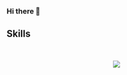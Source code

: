 ### Hi there 👋
## Skills
<div align="center" style="display: inline_block"><br>
   <p align="center">
      <a href="#">
         <img src="https://skillicons.dev/icons?i=ts,js,react,nextjs,vue,tailwind,bootstrap,styledcomponents,sass,css,html,nodejs,express,nestjs,java,spring,mongodb,postgres,mysql,docker,aws,gcp,firebase,jenkins,git,postman,webpack&perline=9" />
      </a>
   </p>
</div>
